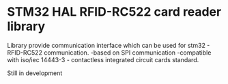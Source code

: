 # STM32 HAL RFID-RC522 card reader library

Library provide communication interface which can be used for stm32 - RFID-RC522 communication.
-based on SPI communication
-compatible with iso/iec 14443-3 - contactless integrated circuit cards standard.

Still in development
